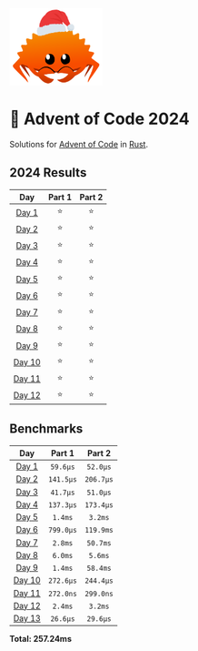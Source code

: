 <img src="./.assets/christmas_ferris.png" width="164">

# 🎄 Advent of Code 2024

Solutions for [Advent of Code](https://adventofcode.com/) in [Rust](https://www.rust-lang.org/).

<!--- advent_readme_stars table --->
## 2024 Results

| Day | Part 1 | Part 2 |
| :---: | :---: | :---: |
| [Day 1](https://adventofcode.com/2024/day/1) | ⭐ | ⭐ |
| [Day 2](https://adventofcode.com/2024/day/2) | ⭐ | ⭐ |
| [Day 3](https://adventofcode.com/2024/day/3) | ⭐ | ⭐ |
| [Day 4](https://adventofcode.com/2024/day/4) | ⭐ | ⭐ |
| [Day 5](https://adventofcode.com/2024/day/5) | ⭐ | ⭐ |
| [Day 6](https://adventofcode.com/2024/day/6) | ⭐ | ⭐ |
| [Day 7](https://adventofcode.com/2024/day/7) | ⭐ | ⭐ |
| [Day 8](https://adventofcode.com/2024/day/8) | ⭐ | ⭐ |
| [Day 9](https://adventofcode.com/2024/day/9) | ⭐ | ⭐ |
| [Day 10](https://adventofcode.com/2024/day/10) | ⭐ | ⭐ |
| [Day 11](https://adventofcode.com/2024/day/11) | ⭐ | ⭐ |
| [Day 12](https://adventofcode.com/2024/day/12) | ⭐ | ⭐ |
<!--- advent_readme_stars table --->

<!--- benchmarking table --->
## Benchmarks

| Day | Part 1 | Part 2 |
| :---: | :---: | :---:  |
| [Day 1](./src/bin/01.rs) | `59.6µs` | `52.0µs` |
| [Day 2](./src/bin/02.rs) | `141.5µs` | `206.7µs` |
| [Day 3](./src/bin/03.rs) | `41.7µs` | `51.0µs` |
| [Day 4](./src/bin/04.rs) | `137.3µs` | `173.4µs` |
| [Day 5](./src/bin/05.rs) | `1.4ms` | `3.2ms` |
| [Day 6](./src/bin/06.rs) | `799.0µs` | `119.9ms` |
| [Day 7](./src/bin/07.rs) | `2.8ms` | `50.7ms` |
| [Day 8](./src/bin/08.rs) | `6.0ms` | `5.6ms` |
| [Day 9](./src/bin/09.rs) | `1.4ms` | `58.4ms` |
| [Day 10](./src/bin/10.rs) | `272.6µs` | `244.4µs` |
| [Day 11](./src/bin/11.rs) | `272.0ns` | `299.0ns` |
| [Day 12](./src/bin/12.rs) | `2.4ms` | `3.2ms` |
| [Day 13](./src/bin/13.rs) | `26.6µs` | `29.6µs` |

**Total: 257.24ms**
<!--- benchmarking table --->
